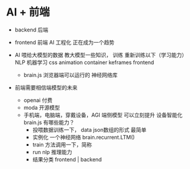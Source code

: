 # AI + 前端

- backend 后端

- frontend 前端
    AI 工程化 正在成为一个趋势

- AI
    喂给大模型的数据 教大模型一些知识，
    训练 重新训练以下（学习能力） NLP 机器学习
    css animation container keframes frontend 

    - brain.js 浏览器端可以运行的 神经网络库

- 前端需要相信端模型的未来
    - openai 付费
    - moda 开源模型
    - 手机端，电脑端，穿戴设备，AGI 端侧模型
        可以立刻提升 设备智能化
        brain.js 有哪些能力？
        - 投喂数据训练一下，
        data json数组的形式 最简单
        - 实例化 一个神经网络
            brain.recurrent.LTM()
        - train 方法调用一下，简称  
        - run nlp 推理能力
        - 结果分类 frontend | backend 